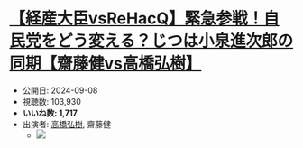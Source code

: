 # [【経産大臣vsReHacQ】緊急参戦！自民党をどう変える？じつは小泉進次郎の同期【齋藤健vs高橋弘樹】](https://www.youtube.com/watch?v=0t5Zw3UY7pY)
-   公開日: 2024-09-08
-   視聴数: 103,930
-   **いいね数: 1,717**
-   出演者: [高橋弘樹](/rehacq_fan/people/高橋弘樹 "wikilink"), 齋藤健
    - [![](https://img.youtube.com/vi/0t5Zw3UY7pY/hqdefault.jpg)](https://www.youtube.com/watch?v=0t5Zw3UY7pY)
